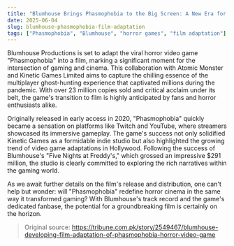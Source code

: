 ```yaml
---
title: "Blumhouse Brings Phasmophobia to the Big Screen: A New Era for Horror Gaming"
date: 2025-06-04
slug: blumhouse-phasmophobia-film-adaptation
tags: ["Phasmophobia", "Blumhouse", "horror games", "film adaptation"]
---
```


Blumhouse Productions is set to adapt the viral horror video game "Phasmophobia" into a film, marking a significant moment for the intersection of gaming and cinema. This collaboration with Atomic Monster and Kinetic Games Limited aims to capture the chilling essence of the multiplayer ghost-hunting experience that captivated millions during the pandemic. With over 23 million copies sold and critical acclaim under its belt, the game's transition to film is highly anticipated by fans and horror enthusiasts alike.

Originally released in early access in 2020, "Phasmophobia" quickly became a sensation on platforms like Twitch and YouTube, where streamers showcased its immersive gameplay. The game's success not only solidified Kinetic Games as a formidable indie studio but also highlighted the growing trend of video game adaptations in Hollywood. Following the success of Blumhouse's "Five Nights at Freddy's," which grossed an impressive $291 million, the studio is clearly committed to exploring the rich narratives within the gaming world.

As we await further details on the film's release and distribution, one can't help but wonder: will "Phasmophobia" redefine horror cinema in the same way it transformed gaming? With Blumhouse's track record and the game's dedicated fanbase, the potential for a groundbreaking film is certainly on the horizon.

> Original source: https://tribune.com.pk/story/2549467/blumhouse-developing-film-adaptation-of-phasmophobia-horror-video-game